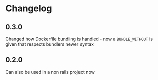 # Changelog

## 0.3.0

Changed how Dockerfile bundling is handled - now a `BUNDLE_WITHOUT` is given that respects bundlers newer syntax

## 0.2.0

Can also be used in a non rails project now

